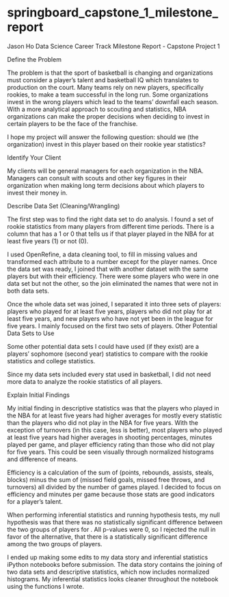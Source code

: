 # springboard_capstone_1_milestone_report

Jason Ho
Data Science Career Track
Milestone Report - Capstone Project 1

Define the Problem

The problem is that the sport of basketball is changing and organizations must consider a player’s talent and basketball IQ which translates to production on the court.  Many teams rely on new players, specifically rookies, to make a team successful in the long run.  Some organizations invest in the wrong players which lead to the teams’ downfall each season.  With a more analytical approach to scouting and statistics, NBA organizations can make the proper decisions when deciding to invest in certain players to be the face of the franchise.  

I hope my project will answer the following question: should we (the organization) invest in this player based on their rookie year statistics?

Identify Your Client

My clients will be general managers for each organization in the NBA.  Managers can consult with scouts and other key figures in their organization when making long term decisions about which players to invest their money in.  

Describe Data Set (Cleaning/Wrangling)

The first step was to find the right data set to do analysis.  I found a set of rookie statistics from many players from different time periods.  There is a column that has a 1 or 0 that tells us if that player played in the NBA for at least five years (1) or not (0).  

I used OpenRefine, a data cleaning tool, to fill in missing values and transformed each attribute to a number except for the player names.  Once the data set was ready, I joined that with another dataset with the same players but with their efficiency.  There were some players who were in one data set but not the other, so the join eliminated the names that were not in both data sets.  

Once the whole data set was joined, I separated it into three sets of players: players who played for at least five years, players who did not play for at least five years, and new players who have not yet been in the league for five years.  I mainly focused on the first two sets of players.
Other Potential Data Sets to Use

Some other potential data sets I could have used (if they exist) are a players’ sophomore (second year) statistics to compare with the rookie statistics and college statistics.  

Since my data sets included every stat used in basketball, I did not need more data to analyze the rookie statistics of all players.  

Explain Initial Findings

My initial finding in descriptive statistics was that the players who played in the NBA for at least five years had higher averages for mostly every statistic than the players who did not play in the NBA for five years.  With the exception of turnovers (in this case, less is better), most players who played at least five years had higher averages in shooting percentages, minutes played per game, and player efficiency rating than those who did not play for five years.  This could be seen visually through normalized histograms and difference of means.  

Efficiency is a calculation of the sum of (points, rebounds, assists, steals, blocks) minus the sum of (missed field goals, missed free throws, and turnovers) all divided by the number of games played.  I decided to focus on efficiency and minutes per game because those stats are good indicators for a player’s talent.  

When performing inferential statistics and running hypothesis tests, my null hypothesis was that there was no statistically significant difference between the two groups of players for <stat>.  All p-values were 0, so I rejected the null in favor of the alternative, that there is a statistically significant difference among the two groups of players.  

I ended up making some edits to my data story and inferential statistics iPython notebooks before submission.  The data story contains the joining of two data sets and descriptive statistics, which now includes normalized histograms.  My inferential statistics looks cleaner throughout the notebook using the functions I wrote.
